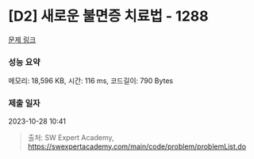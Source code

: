# [D2] 새로운 불면증 치료법 - 1288 

[문제 링크](https://swexpertacademy.com/main/code/problem/problemDetail.do?contestProbId=AV18_yw6I9MCFAZN) 

### 성능 요약

메모리: 18,596 KB, 시간: 116 ms, 코드길이: 790 Bytes

### 제출 일자

2023-10-28 10:41



> 출처: SW Expert Academy, https://swexpertacademy.com/main/code/problem/problemList.do
